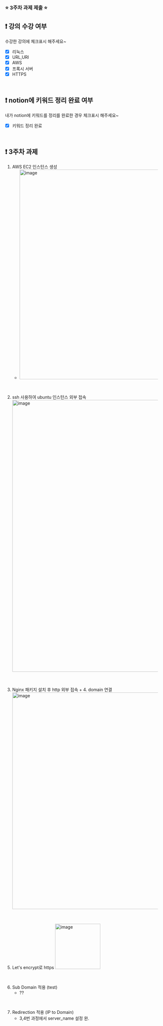### ⭐️ 3주차 과제 제출 ⭐️

## ❗️ 강의 수강 여부
수강한 강의에 체크표시 해주세요~

- [x] 리눅스
- [x] URL,URI
- [x] AWS
- [x] 프록시 서버
- [x] HTTPS

<br>

## ❗️ notion에 키워드 정리 완료 여부
내가 notion에 키워드를 정리를 완료한 경우 체크표시 해주세요~

- [x] 키워드 정리 완료

<br>

## ❗️ 3주차 과제
1. AWS EC2 인스턴스 생성
   - <img width="689" alt="image" src="https://github.com/Hueok/2023-Server-Study/assets/124287568/c5d0d1e1-2b65-4238-852f-4d463d932211">


<br/>

2. ssh 사용하여 ubuntu 인스턴스 외부 접속
   <img width="893" alt="image" src="https://github.com/Hueok/2023-Server-Study/assets/124287568/6ee9d1db-3685-438b-9d4c-350f8897e8f2">


<br/>

3. Nginx 패키지 설치 후 http 외부 접속 + 4. domain 연결
   <img width="712" alt="image" src="https://github.com/Hueok/2023-Server-Study/assets/124287568/93f441dd-4d9a-44a7-bc4c-b831c885aeeb">


<br/>


5. Let's encrypt로 https
   <img width="149" alt="image" src="https://github.com/Hueok/2023-Server-Study/assets/124287568/02519431-eca9-483d-983d-9410fcbc32ac">


<br/>

6. Sub Domain 적용 (test)
   - ??

<br/>

7. Redirection 적용 (IP to Domain)
   - 3,4번 과정에서 server_name 설정 완.

<br/>

